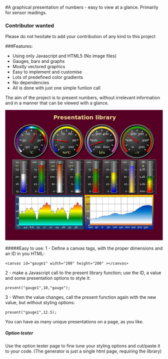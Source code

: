 #A graphical presentation of numbers - easy to view at a glance.
Primarily for sensor readings.

### Contributor wanted
Please do not hesitate to add your contribution of any kind to this project 

###Features:
* Using only Javascript and HTML5 (No image files)
* Gauges, bars and graphs
* Mostly vectored graphics
* Easy to implement and customise
* Lots of predefined color gradients
* No dependencies
* All is done with just one simple funtion call

The aim of the project is to present numbers, without irrelevant information and in a manner that can be viewed with a glance.

![Overview](https://github.com/paragi/plib/blob/master/present.jpg)

#####Easy to use:
1 - Define a canvas tags, with the proper dimensions and an ID in you HTML:  

    <canvas id="gauge1" width="200" height="200" ></canvas>

2 - make a Javascript call to the present library function; 
use the ID, a value and some presentation options to  style it:

    present("gauge1",10,"gauge");

3 - When the value changes, call the present function again with the new value, but without styling options:

    present("gauge1",12.5);

You can have as many unique presentations on a page, as you like.


##### Option tester
Use the option tester page to fine tune your styling options and cut/paste it to your code.
(The generator is just a single html page, requiring the library)


